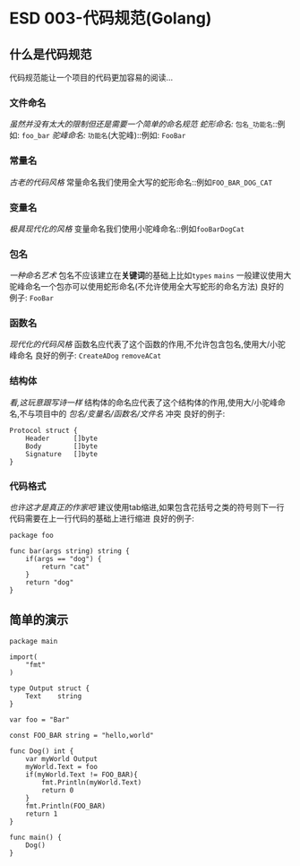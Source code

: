 # ESD 003-代码规范(Golang)

## 什么是代码规范
代码规范能让一个项目的代码更加容易的阅读...

### 文件命名
_虽然并没有太大的限制但还是需要一个简单的命名规范_
_蛇形命名:_ `包名_功能名`::例如: `foo_bar`
_驼峰命名:_ `功能名`(大驼峰)::例如: `FooBar`

### 常量名
_古老的代码风格_
常量命名我们使用全大写的蛇形命名::例如`FOO_BAR_DOG_CAT`

### 变量名
_极具现代化的风格_
变量命名我们使用小驼峰命名::例如`fooBarDogCat`

### 包名
_一种命名艺术_
包名不应该建立在**关键词**的基础上比如`types` `mains`
一般建议使用大驼峰命名一个包亦可以使用蛇形命名(不允许使用全大写蛇形的命名方法)
良好的例子: `FooBar`

### 函数名
_现代化的代码风格_
函数名应代表了这个函数的作用,不允许包含包名,使用大/小驼峰命名
良好的例子: `CreateADog` `removeACat`

### 结构体
_看,这玩意跟写诗一样_
结构体的命名应代表了这个结构体的作用,使用大/小驼峰命名,不与项目中的 _包名/变量名/函数名/文件名_ 冲突
良好的例子: 
```golang
Protocol struct {
	Header 		[]byte
	Body		[]byte
	Signature 	[]byte
}
```

### 代码格式
_也许这才是真正的作家吧_
建议使用tab缩进,如果包含花括号之类的符号则下一行代码需要在上一行代码的基础上进行缩进
良好的例子:
```golang
package foo

func bar(args string) string {
    if(args == "dog") {
        return "cat"
    }
    return "dog"
}
```

## 简单的演示
```golang
package main

import(
    "fmt"
)

type Output struct {
    Text    string
}

var foo = "Bar"

const FOO_BAR string = "hello,world"

func Dog() int {
    var myWorld Output
    myWorld.Text = foo
    if(myWorld.Text != FOO_BAR){
        fmt.Println(myWorld.Text)
        return 0
    }
    fmt.Println(FOO_BAR)
    return 1
}

func main() {
    Dog()
}
```
